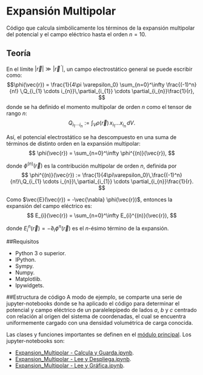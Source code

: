 # Expansión Multipolar

Código que calcula simbólicamente los términos de la expansión multipolar del potencial y el campo eléctrico hasta el orden $n=10$. 

## Teoría
En el límite $|\vec{r}|\gg |\vec{r}^{\,\prime}|$, un campo electrostático general se puede escribir como:
$$\phi(\vec{r}) = \frac{1}{4\pi \varepsilon_0} \sum_{n=0}^\infty \frac{(-1)^n}{n!} \,Q_{i_{1} \cdots i_{n}}\,\partial_{i_{1}} \cdots \partial_{i_{n}}\frac{1}{r},
$$
donde se ha definido el momento multipolar de orden $n$ como el tensor de rango $n$:
$$
Q_{i_1 \cdots i_n} := \int_V \rho(\vec{r})\,x_{i_1} \dots x_{i_n}\,dV.
$$

Así, el potencial electrostático se ha descompuesto en una suma de términos de distinto orden en la expansión multipolar:
$$
\phi(\vec{r}) = \sum_{n=0}^\infty \phi^{(n)}(\vec{r}),
$$

donde $\phi^{(n)}(\vec{r})$ es la contribución multipolar de orden $n$, definida por
$$
\phi^{(n)}(\vec{r}) := \frac{1}{4\pi\varepsilon_0}\,\frac{(-1)^n}{n!}\,Q_{i_{1} \cdots i_{n}}\,\partial_{i_{1}} \cdots \partial_{i_{n}}\frac{1}{r}.
$$

Como $\vec{E}(\vec{r}) = -\vec{\nabla} \phi(\vec{r})$, entonces la expansión del campo eléctrico es:
$$
E_{i}(\vec{r}) = \sum_{n=0}^\infty E_{i}^{(n)}(\vec{r}),
$$

donde  $E_{i}^{n}(\vec{r}) = -\partial_{i} \phi^{n}(\vec{r})$ es el $n$-ésimo término de la expansión.

##Requisitos

* Python 3 o superior.
* IPython.
* Sympy.
* Numpy.
* Matplotlib.
* Ipywidgets.

##Estructura de código
A modo de ejemplo, se comparte una serie de jupyter-notebooks donde se ha aplicado el código para determinar el potencial y campo eléctrico de un paralelepípedo de lados $a$, $b$ y $c$ centrado con relación al origen del sistema de coordenadas, el cual se encuentra uniformemente cargado con una densidad volumétrica de carga conocida.

Las clases y funciones importantes se definen en el [módulo principal](https://github.com/nataly-nicole/MultipolarExpansion/blob/main/multipolar_expansion.py). Los jupyter-notebooks son:
* [Expansion_Multipolar - Calcula y Guarda.ipynb](https://github.com/nataly-nicole/MultipolarExpansion/blob/main/Expansion_Multipolar%20-%20Calcula%20y%20Guarda.ipynb).
* [Expansion_Multipolar - Lee y Despliega.ipynb](https://github.com/nataly-nicole/MultipolarExpansion/blob/main/Expansion_Multipolar%20-%20Lee%20y%20Despliega.ipynb).
* [Expansion_Multipolar - Lee y Gráfica.ipynb](https://github.com/nataly-nicole/MultipolarExpansion/blob/main/Expansion_Multipolar%20-%20Lee%20y%20Gráfica.ipynb).
